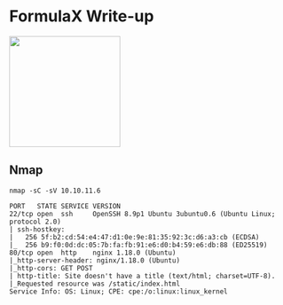 # FormulaX Write-up

<img src="https://labs.hackthebox.com/storage/avatars/897faece9f60bf69d8e109833f63da48.png" width="200" height="200">

## Nmap

`nmap -sC -sV 10.10.11.6`

    PORT   STATE SERVICE VERSION
    22/tcp open  ssh     OpenSSH 8.9p1 Ubuntu 3ubuntu0.6 (Ubuntu Linux; protocol 2.0)
    | ssh-hostkey: 
    |   256 5f:b2:cd:54:e4:47:d1:0e:9e:81:35:92:3c:d6:a3:cb (ECDSA)
    |_  256 b9:f0:0d:dc:05:7b:fa:fb:91:e6:d0:b4:59:e6:db:88 (ED25519)
    80/tcp open  http    nginx 1.18.0 (Ubuntu)
    |_http-server-header: nginx/1.18.0 (Ubuntu)
    |_http-cors: GET POST
    | http-title: Site doesn't have a title (text/html; charset=UTF-8).
    |_Requested resource was /static/index.html
    Service Info: OS: Linux; CPE: cpe:/o:linux:linux_kernel
